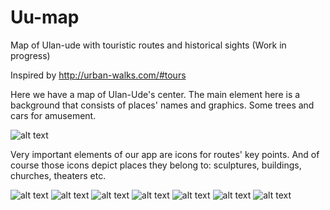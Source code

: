 # Uu-map
Map of Ulan-ude with touristic routes and historical sights (Work in progress)

Inspired by http://urban-walks.com/#tours

Here we have a map of Ulan-Ude's center. The main element here is a background that consists of places' names and graphics. Some trees and cars for amusement. 

![alt text](UlanMap-app.jpg)

Very important elements of our app are icons for routes' key points. And of course those icons depict places they belong to: sculptures, buildings, churches, theaters etc.

![alt text](img/logo-1.jpg)
![alt text](img/logo-2.jpg)
![alt text](img/logo-3.jpg)
![alt text](img/logo-4.jpg)
![alt text](img/logo-5.jpg)
![alt text](img/logo-6.jpg)
![alt text](img/logo-7.jpg)





